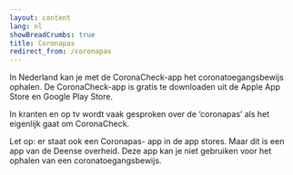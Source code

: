 ```yaml
---
layout: content
lang: nl
showBreadCrumbs: true
title: Coronapas
redirect_from: /coronapas
---
```

In Nederland kan je met de CoronaCheck-app het coronatoegangsbewijs ophalen. De CoronaCheck-app is gratis te downloaden uit de Apple App Store en Google Play Store.

In kranten en op tv wordt vaak gesproken over de ‘coronapas’ als het eigenlijk gaat om CoronaCheck.

Let op: er staat ook een Coronapas- app in de app stores. Maar dit is een app van de Deense overheid. Deze app kan je niet gebruiken voor het ophalen van een coronatoegangsbewijs. 